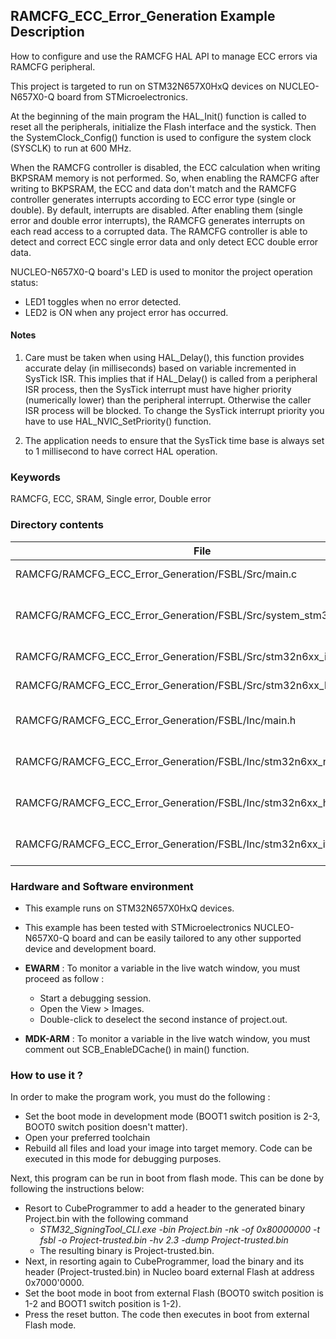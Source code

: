 ## <b>RAMCFG_ECC_Error_Generation Example Description</b>

How to configure and use the RAMCFG HAL API to manage ECC errors via RAMCFG peripheral.

This project is targeted to run on STM32N657X0HxQ devices on NUCLEO-N657X0-Q board from STMicroelectronics.

At the beginning of the main program the HAL_Init() function is called to reset
all the peripherals, initialize the Flash interface and the systick.
Then the SystemClock_Config() function is used to configure the system clock (SYSCLK)
to run at 600 MHz.

When the RAMCFG controller is disabled, the ECC calculation when writing BKPSRAM memory is not performed. So, when enabling
the RAMCFG after writing to BKPSRAM, the ECC and data don't match and the RAMCFG controller generates interrupts
according to ECC error type (single or double).
By default, interrupts are disabled. After enabling them (single error and double error interrupts), the
RAMCFG generates interrupts on each read access to a corrupted data.
The RAMCFG controller is able to detect and correct ECC single error data and only detect ECC double error data.

NUCLEO-N657X0-Q board's LED is used to monitor the project operation status:

 - LED1 toggles when no error detected.
 - LED2 is ON when any project error has occurred.

#### <b>Notes</b>

 1. Care must be taken when using HAL_Delay(), this function provides accurate delay (in milliseconds)
    based on variable incremented in SysTick ISR. This implies that if HAL_Delay() is called from
    a peripheral ISR process, then the SysTick interrupt must have higher priority (numerically lower)
    than the peripheral interrupt. Otherwise the caller ISR process will be blocked.
    To change the SysTick interrupt priority you have to use HAL_NVIC_SetPriority() function.

 2. The application needs to ensure that the SysTick time base is always set to 1 millisecond
    to have correct HAL operation.

### <b>Keywords</b>

RAMCFG, ECC, SRAM, Single error, Double error

### <b>Directory contents</b> 

File | Description
 --- | ---
RAMCFG/RAMCFG_ECC_Error_Generation/FSBL/Src/main.c                  | Main program
RAMCFG/RAMCFG_ECC_Error_Generation/FSBL/Src/system_stm32n6xx.c      | stm32n6xx system clock configuration file
RAMCFG/RAMCFG_ECC_Error_Generation/FSBL/Src/stm32n6xx_it.c          | Interrupt handlers
RAMCFG/RAMCFG_ECC_Error_Generation/FSBL/Src/stm32n6xx_hal_msp.c     | HAL MSP module
RAMCFG/RAMCFG_ECC_Error_Generation/FSBL/Inc/main.h                  | Main program header file
RAMCFG/RAMCFG_ECC_Error_Generation/FSBL/Inc/stm32n6xx_nucleo_conf.h | BSP Configuration file
RAMCFG/RAMCFG_ECC_Error_Generation/FSBL/Inc/stm32n6xx_hal_conf.h    | HAL Configuration file
RAMCFG/RAMCFG_ECC_Error_Generation/FSBL/Inc/stm32n6xx_it.h          | Interrupt handlers header file


### <b>Hardware and Software environment</b>

  - This example runs on STM32N657X0HxQ devices.

  - This example has been tested with STMicroelectronics NUCLEO-N657X0-Q 
    board and can be easily tailored to any other supported device
    and development board.

  - **EWARM** : To monitor a variable in the live watch window, you must proceed as follow :
    - Start a debugging session.
    - Open the View > Images.
    - Double-click to deselect the second instance of project.out.

  - **MDK-ARM** : To monitor a variable in the live watch window, you must comment out SCB_EnableDCache() in main() function.

### <b>How to use it ?</b>

In order to make the program work, you must do the following :

 - Set the boot mode in development mode (BOOT1 switch position is 2-3, BOOT0 switch position doesn't matter).
 - Open your preferred toolchain
 - Rebuild all files and load your image into target memory. Code can be executed in this mode for debugging purposes.

Next, this program can be run in boot from flash mode. This can be done by following the instructions below:

 - Resort to CubeProgrammer to add a header to the generated binary Project.bin with the following command
   - *STM32_SigningTool_CLI.exe -bin Project.bin -nk -of 0x80000000 -t fsbl -o Project-trusted.bin -hv 2.3 -dump Project-trusted.bin*
   - The resulting binary is Project-trusted.bin.
 - Next, in resorting again to CubeProgrammer, load the binary and its header (Project-trusted.bin) in Nucleo board external Flash at address 0x7000'0000.
 - Set the boot mode in boot from external Flash (BOOT0 switch position is 1-2 and BOOT1 switch position is 1-2).
 - Press the reset button. The code then executes in boot from external Flash mode.
 



